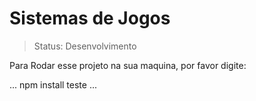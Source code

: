 # Sistemas de Jogos #
> Status: Desenvolvimento

Para Rodar esse projeto na sua maquina, por favor digite:

...
npm install teste
...
